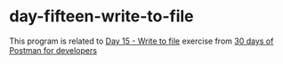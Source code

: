 # day-fifteen-write-to-file
This program is related to [Day 15 - Write to file](https://www.postman.com/postman/workspace/30-days-of-postman-for-developers/documentation/1559645-b9204eb2-a00b-46b5-b011-89375b39d28b) exercise from [30 days of Postman for developers](https://www.postman.com/postman/workspace/30-days-of-postman-for-developers/overview)
 
